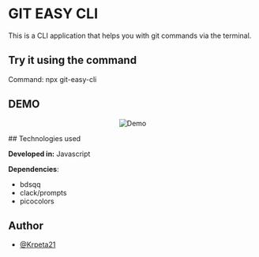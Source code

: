 
# GIT EASY CLI
This is a CLI application that helps you with git commands via the terminal.


## Try it using the command
Command: npx git-easy-cli
## DEMO
<p align="center">
  <img src="" alt="Demo"/>
</p>
## Technologies used

**Developed in:** Javascript

**Dependencies**: 
- bdsqq
- clack/prompts
- picocolors


## Author

- [@Krpeta21](https://github.com/Krpeta21)

